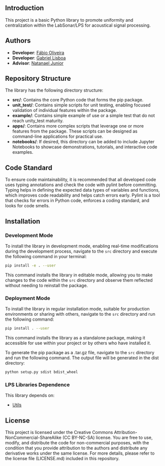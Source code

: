 ## Introduction
This project is a basic Python library to promote uniformity and centralization within the LabSonar/LPS for acoustical signal processing.

## Authors
- **Developer**: [Fábio Oliveira](https://github.com/obs-fabio)
- **Developer**: [Gabriel Lisboa](https://github.com/gabrielhblisboa)
- **Advisor**: [Natanael Junior](https://github.com/natmourajr/natmourajr)

## Repository Structure

The library has the following directory structure:

- **src/**: Contains the core Python code that forms the pip package.
- **unit_test/**: Contains simple scripts for unit testing, enabling focused validation of individual features within the package.
- **example/**: Contains simple example of use or a simple test that do not reach unity_test maturity.
- **apps/**: Contains more complex scripts that leverage one or more features from the package. These scripts can be designed as command-line applications for practical use.
- **notebooks/**: If desired, this directory can be added to include Jupyter Notebooks to showcase demonstrations, tutorials, and interactive code examples.


## Code Standard
To ensure code maintainability, it is recommended that all developed code uses typing annotations and check the code with pylint before committing.
Typing helps in defining the expected data types of variables and functions, which improves code readability and helps catch errors early.
Pylint is a tool that checks for errors in Python code, enforces a coding standard, and looks for code smells.

## Installation

### Development Mode
To install the library in development mode, enabling real-time modifications during the development process, navigate to the `src` directory and execute the following command in your terminal:
```bash
pip install -e . --user
```
This command installs the library in editable mode, allowing you to make changes to the code within the `src` directory and observe them reflected without needing to reinstall the package.

### Deployment Mode
To install the library in regular installation mode, suitable for production environments or sharing with others, navigate to the `src` directory and run the following command:
```bash
pip install . --user
```

This command installs the library as a standalone package, making it accessible for use within your project or by others who have installed it.

To generate the pip package as a .tar.gz file, navigate to the `src` directory and run the following command. The output file will be generated in the dist directory:
```bash
python setup.py sdist bdist_wheel
```

### LPS Libraries Dependence
This library depends on:
- [Utils](https://github.com/labsonar/utils)

## License

This project is licensed under the Creative Commons Attribution-NonCommercial-ShareAlike (CC BY-NC-SA) license. You are free to use, modify, and distribute the code for non-commercial purposes, with the condition that you provide attribution to the authors and distribute any derivative works under the same license. For more details, please refer to the license file (LICENSE.md) included in this repository.
